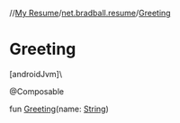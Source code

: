 //[My Resume](../../index.md)/[net.bradball.resume](index.md)/[Greeting](-greeting.md)

# Greeting

[androidJvm]\

@Composable

fun [Greeting](-greeting.md)(name: [String](https://kotlinlang.org/api/latest/jvm/stdlib/kotlin/-string/index.html))
